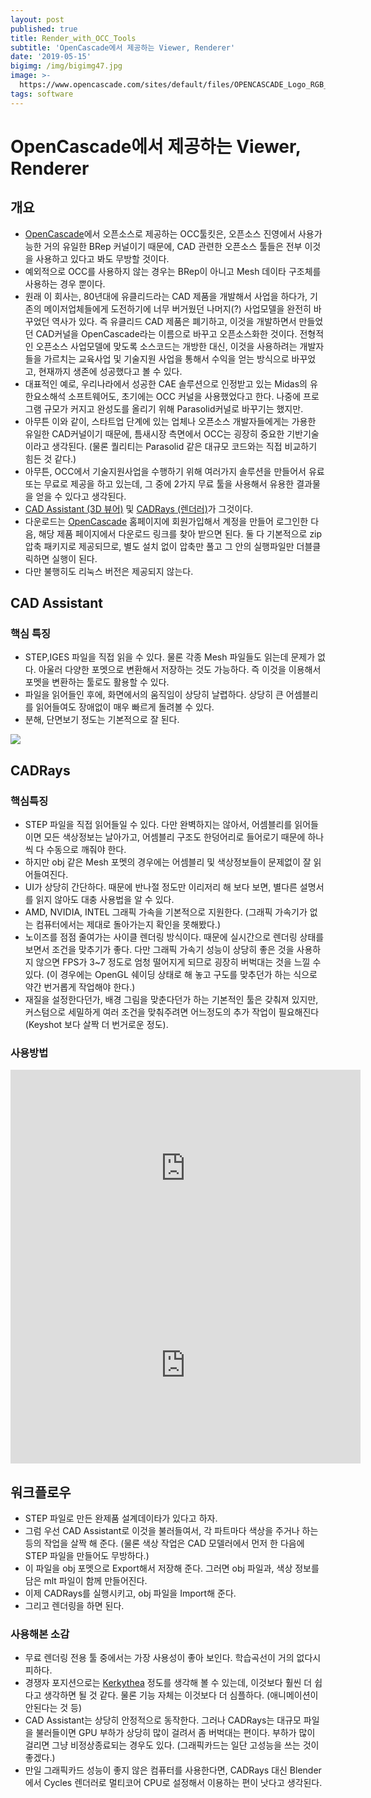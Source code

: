 ```yaml
---
layout: post
published: true
title: Render_with_OCC_Tools
subtitle: 'OpenCascade에서 제공하는 Viewer, Renderer'
date: '2019-05-15'
bigimg: /img/bigimg47.jpg
image: >-
  https://www.opencascade.com/sites/default/files/OPENCASCADE_Logo_RGB_transparent_4.png
tags: software
---
```

# OpenCascade에서 제공하는 Viewer, Renderer

## 개요

* [OpenCascade](https://www.opencascade.com/)에서 오픈소스로 제공하는 OCC툴킷은, 오픈소스 진영에서 사용가능한 거의 유일한 BRep 커널이기 때문에, CAD 관련한 오픈소스 툴들은 전부 이것을 사용하고 있다고 봐도 무방할 것이다.
* 예외적으로 OCC를 사용하지 않는 경우는 BRep이 아니고 Mesh 데이타 구조체를 사용하는 경우 뿐이다.
* 원래 이 회사는, 80년대에 유클리드라는 CAD 제품을 개발해서 사업을 하다가, 기존의 메이저업체들에게 도전하기에 너무 버거웠던 나머지(?) 사업모델을 완전히 바꾸었던 역사가 있다.  즉 유클리드 CAD 제품은 폐기하고, 이것을 개발하면서 만들었던 CAD커널을 OpenCascade라는 이름으로 바꾸고 오픈소스화한 것이다.  전형적인 오픈소스 사업모델에 맞도록 소스코드는 개방한 대신, 이것을 사용하려는 개발자들을 가르치는 교육사업 및 기술지원 사업을 통해서 수익을 얻는 방식으로 바꾸었고, 현재까지 생존에 성공했다고 볼 수 있다.
* 대표적인 예로, 우리나라에서 성공한 CAE 솔루션으로 인정받고 있는 Midas의 유한요소해석 소프트웨어도, 초기에는 OCC 커널을 사용했었다고 한다.  나중에 프로그램 규모가 커지고 완성도를 올리기 위해 Parasolid커널로 바꾸기는 했지만.
* 아무튼 이와 같이, 스타트업 단계에 있는 업체나 오픈소스 개발자들에게는 가용한 유일한 CAD커널이기 때문에, 틈새시장 측면에서 OCC는 굉장히 중요한 기반기술이라고 생각된다. (물론 퀄리티는 Parasolid 같은 대규모 코드와는 직접 비교하기 힘든 것 같다.)
* 아무튼, OCC에서 기술지원사업을 수행하기 위해 여러가지 솔루션을 만들어서 유료 또는 무료로 제공을 하고 있는데, 그 중에 2가지 무료 툴을 사용해서 유용한 결과물을 얻을 수 있다고 생각된다.
* [CAD Assistant (3D 뷰어)](https://www.opencascade.com/content/cad-assistant) 및 [CADRays (렌더러)](https://www.opencascade.com/content/cadrays)가 그것이다.
* 다운로드는 [OpenCascade](https://www.opencascade.com/) 홈페이지에 회원가입해서 계정을 만들어 로그인한 다음, 해당 제품 페이지에서 다운로드 링크를 찾아 받으면 된다.  둘 다 기본적으로 zip 압축 패키지로 제공되므로, 별도 설치 없이 압축만 풀고 그 안의 실행파일만 더블클릭하면 실행이 된다.
* 다만 불행히도 리눅스 버전은 제공되지 않는다.

## CAD Assistant

### 핵심 특징

* STEP,IGES 파일을 직접 읽을 수 있다.  물론 각종 Mesh 파일들도 읽는데 문제가 없다. 아울러 다양한 포멧으로 변환해서 저장하는 것도 가능하다.  즉 이것을 이용해서 포멧을 변환하는 툴로도 활용할 수 있다.
* 파일을 읽어들인 후에, 화면에서의 움직임이 상당히 날렵하다.  상당히 큰 어셈블리를 읽어들여도 장애없이 매우 빠르게 돌려볼 수 있다.
* 분해, 단면보기 정도는 기본적으로 잘 된다.

![](https://www.opencascade.com/sites/default/files/934_cad-assistant-for-android-showing-2.png)


## CADRays

### 핵심특징

* STEP 파일을 직접 읽어들일 수 있다.  다만 완벽하지는 않아서, 어셈블리를 읽어들이면 모든 색상정보는 날아가고, 어셈블리 구조도 한덩어리로 들어로기 때문에 하나씩 다 수동으로 깨줘야 한다.
* 하지만 obj 같은 Mesh 포멧의 경우에는 어셈블리 및 색상정보들이 문제없이 잘 읽어들여진다.
* UI가 상당히 간단하다.  때문에 반나절 정도만 이리저리 해 보다 보면, 별다른 설명서를 읽지 않아도 대충 사용법을 알 수 있다.
* AMD, NVIDIA, INTEL 그래픽 가속을 기본적으로 지원한다.  (그래픽 가속기가 없는 컴퓨터에서는 제대로 돌아가는지 확인을 못해봤다.)
* 노이즈를 점점 줄여가는 사이클 렌더링 방식이다.  때문에 실시간으로 렌더링 상태를 보면서 조건을 맞추기가 좋다.  다만 그래픽 가속기 성능이 상당히 좋은 것을 사용하지 않으면 FPS가 3~7 정도로 엄청 떨어지게 되므로 굉장히 버벅대는 것을 느낄 수 있다.  (이 경우에는 OpenGL 쉐이딩 상태로 해 놓고 구도를 맞추던가 하는 식으로 약간 번거롭게 작업해야 한다.)
* 재질을 설정한다던가, 배경 그림을 맞춘다던가 하는 기본적인 툴은 갖춰져 있지만, 커스텀으로 세밀하게 여러 조건을 맞춰주려면 어느정도의 추가 작업이 필요해진다(Keyshot 보다 살짝 더 번거로운 정도).

### 사용방법

<html>
<iframe width="560" height="315" src="https://www.youtube.com/embed/D6_uGxmhuVk" frameborder="0" allow="accelerometer; autoplay; encrypted-media; gyroscope; picture-in-picture" allowfullscreen></iframe>
</html>

<html>
<iframe width="560" height="315" src="https://www.youtube.com/embed/eu_dMMQAhd0" frameborder="0" allow="accelerometer; autoplay; encrypted-media; gyroscope; picture-in-picture" allowfullscreen></iframe>
</html>



## 워크플로우

* STEP 파일로 만든 완제품 설계데이타가 있다고 하자.
* 그럼 우선 CAD Assistant로 이것을 불러들여서, 각 파트마다 색상을 주거나 하는 등의 작업을 살짝 해 준다.  (물론 색상 작업은 CAD 모델러에서 먼저 한 다음에 STEP 파일을 만들어도 무방하다.)
* 이 파일을 obj 포멧으로 Export해서 저장해 준다.  그러면 obj 파일과, 색상 정보를 담은 mlt 파일이 함께 만들어진다.
* 이제 CADRays를 실행시키고, obj 파일을 Import해 준다.
* 그리고 렌더링을 하면 된다.


### 사용해본 소감

* 무료 렌더링 전용 툴 중에서는 가장 사용성이 좋아 보인다.  학습곡선이 거의 없다시피하다.
* 경쟁자 포지션으로는 [Kerkythea](http://www.kerkythea.net/cms/) 정도를 생각해 볼 수 있는데, 이것보다 훨씬 더 쉽다고 생각하면 될 것 같다.  물론 기능 자체는 이것보다 더 심플하다. (애니메이션이 안된다는 것 등)
* CAD Assistant는 상당히 안정적으로 동작한다.  그러나 CADRays는 대규모 파일을 불러들이면 GPU 부하가 상당히 많이 걸려서 좀 버벅대는 편이다. 부하가 많이 걸리면 그냥 비정상종료되는 경우도 있다.  (그래픽카드는 일단 고성능을 쓰는 것이 좋겠다.)
* 만일 그래픽카드 성능이 좋지 않은 컴퓨터를 사용한다면, CADRays 대신 Blender에서 Cycles 렌더러로 멀티코어 CPU로 설정해서 이용하는 편이 낫다고 생각된다.
